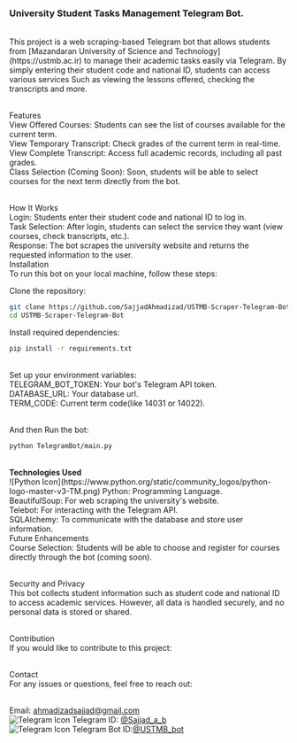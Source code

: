 <h3>University Student Tasks Management Telegram Bot.</h3><br/>
This project is a web scraping-based Telegram bot that allows students from [Mazandaran University of Science and Technology](https://ustmb.ac.ir) to manage their academic tasks easily via Telegram. By simply entering their student code and national ID, students can access various services Such as viewing the lessons offered, checking the transcripts and more.<br/><br/>

Features<br/>
View Offered Courses: Students can see the list of courses available for the current term.<br/>
View Temporary Transcript: Check grades of the current term in real-time.<br/>
View Complete Transcript: Access full academic records, including all past grades.<br/>
Class Selection (Coming Soon): Soon, students will be able to select courses for the next term directly from the bot.<br/><br/>

How It Works<br/>
Login: Students enter their student code and national ID to log in.<br/>
Task Selection: After login, students can select the service they want (view courses, check transcripts, etc.).<br/>
Response: The bot scrapes the university website and returns the requested information to the user.<br/>
Installation<br/>
To run this bot on your local machine, follow these steps:<br/>

Clone the repository:<br/>

```bash
git clone https://github.com/SajjadAhmadizad/USTMB-Scraper-Telegram-Bot
cd USTMB-Scraper-Telegram-Bot
```
Install required dependencies:<br/>
```bash
pip install -r requirements.txt
```
<br/>
Set up your environment variables:
<br/>
TELEGRAM_BOT_TOKEN: Your bot's Telegram API token.<br/>
DATABASE_URL: Your database url.<br/>
TERM_CODE: Current term code(like 14031 or 14022).<br/><br/>

And then Run the bot:<br/>
```bash
python TelegramBot/main.py
```
<br/>
<strong>Technologies Used</strong><br/>
![Python Icon](https://www.python.org/static/community_logos/python-logo-master-v3-TM.png)
Python: Programming Language.<br/>
BeautifulSoup: For web scraping the university's website.<br/>
Telebot: For interacting with the Telegram API.<br/>
SQLAlchemy: To communicate with the database and store user information.<br/>
Future Enhancements<br/>
Course Selection: Students will be able to choose and register for courses directly through the bot (coming soon).<br/><br/>

Security and Privacy<br/>
This bot collects student information such as student code and national ID to access academic services. However, all data is handled securely, and no personal data is stored or shared.<br/><br/>

Contribution<br/>
If you would like to contribute to this project:<br/><br/>

Contact<br/>
For any issues or questions, feel free to reach out:<br/><br/>

Email: ahmadizadsajjad@gmail.com<br/>
![Telegram Icon](https://upload.wikimedia.org/wikipedia/commons/8/82/Telegram_logo.svg)
Telegram ID: [@Sajjad_a_b](https://t.me/sajjad_a_b)<br/>
![Telegram Icon](https://upload.wikimedia.org/wikipedia/commons/8/82/Telegram_logo.svg)
Telegram Bot ID:[@USTMB_bot](https://t.me/ustmb_bot)
